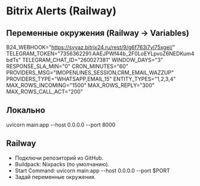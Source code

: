 # Bitrix Alerts (Railway)

## Переменные окружения (Railway → Variables)
B24_WEBHOOK="https://svyaz.bitrix24.ru/rest/9/g6f763i7yl75xgel/"
TELEGRAM_TOKEN="7356362291:AAEJPWf44b_2F0LoEYLpvoZ6NEDKum4bdTs"
TELEGRAM_CHAT_ID="260027381"
WINDOW_DAYS="3"
RESPONSE_SLA_MIN="0"
CRON_MINUTES="60"
PROVIDERS_MSG="IMOPENLINES_SESSION,CRM_EMAIL,WAZZUP"
PROVIDERS_TYPE="WHATSAPP,EMAIL,15"
ENTITY_TYPES="1,2,3,4"
MAX_ROWS_INCOMING="1500"
MAX_ROWS_REPLY="300"
MAX_ROWS_CALL_ACT="200"

## Локально
uvicorn main:app --host 0.0.0.0 --port 8000

## Railway
- Подключи репозиторий из GitHub.
- Buildpack: Nixpacks (по умолчанию).
- Start Command: uvicorn main:app --host 0.0.0.0 --port $PORT
- Задай переменные окружения.
